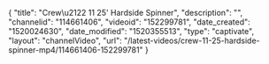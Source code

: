 {
    "title": "Crew\u2122 11 25' Hardside Spinner",
    "description": "",
    "channelid": "114661406",
    "videoid": "152299781",
    "date_created": "1520024630",
    "date_modified": "1520355513",
    "type": "captivate",
    "layout": "channelVideo",
    "url": "\/latest-videos\/crew-11-25-hardside-spinner-mp4\/114661406-152299781"
}